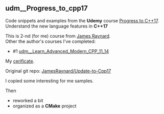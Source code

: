 ## udm\_\_Progress\_to\_cpp17

Code snippets and examples from the **Udemy** course [Progress to C++17](https://www.udemy.com/course/update-to-cpp17/). Understand the new language features in **C++17**

This is 2-nd (for me) course from [James Raynard](https://www.udemy.com/user/jamesraynard/).  
Other the author's courses I've completed:

*   #1 [udm\_\_Learn\_Advanced\_Modern\_CPP\_11\_14](https://github.com/AndreyMaksimov/udm__Learn_Advanced_Modern_CPP_11_14)

My [cerificate](https://www.udemy.com/certificate/UC-9c35f219-3a5f-4a34-8c53-d04d93e8b861/).

Original git repo: [JamesRaynard/Update-to-Cpp17](https://github.com/JamesRaynard/Update-to-Cpp17)

I copied some interesting for me samples.

Then

*   reworked a bit
*   organized as a **CMake** project
